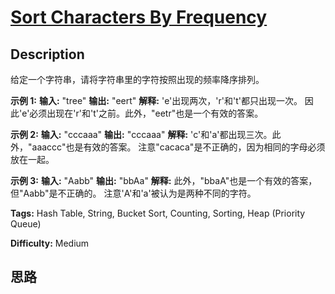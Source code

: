 # [Sort Characters By Frequency][title]

## Description

给定一个字符串，请将字符串里的字符按照出现的频率降序排列。

**示例 1:**
            **输入:**    "tree"        **输出:**    "eert"        **解释:** 'e'出现两次，'r'和't'都只出现一次。    因此'e'必须出现在'r'和't'之前。此外，"eetr"也是一个有效的答案。    

**示例 2:**
            **输入:**    "cccaaa"        **输出:**    "cccaaa"        **解释:** 'c'和'a'都出现三次。此外，"aaaccc"也是有效的答案。    注意"cacaca"是不正确的，因为相同的字母必须放在一起。    

**示例 3:**
            **输入:**    "Aabb"        **输出:**    "bbAa"        **解释:** 此外，"bbaA"也是一个有效的答案，但"Aabb"是不正确的。    注意'A'和'a'被认为是两种不同的字符。    


**Tags:** Hash Table, String, Bucket Sort, Counting, Sorting, Heap (Priority Queue)

**Difficulty:** Medium

## 思路

[title]: https://leetcode-cn.com/problems/sort-characters-by-frequency
